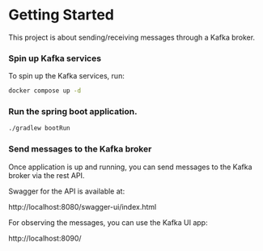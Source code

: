 # Getting Started

This project is about sending/receiving messages through a Kafka broker.

### Spin up Kafka services

To spin up the Kafka services, run:

```bash
docker compose up -d
```


### Run the spring boot application.

```bash
./gradlew bootRun
```

### Send messages to the Kafka broker

Once application is up and running, you can send messages to the Kafka broker via the rest API.

Swagger for the API is available at:

http://localhost:8080/swagger-ui/index.html


For observing the messages, you can use the Kafka UI app:

http://localhost:8090/
